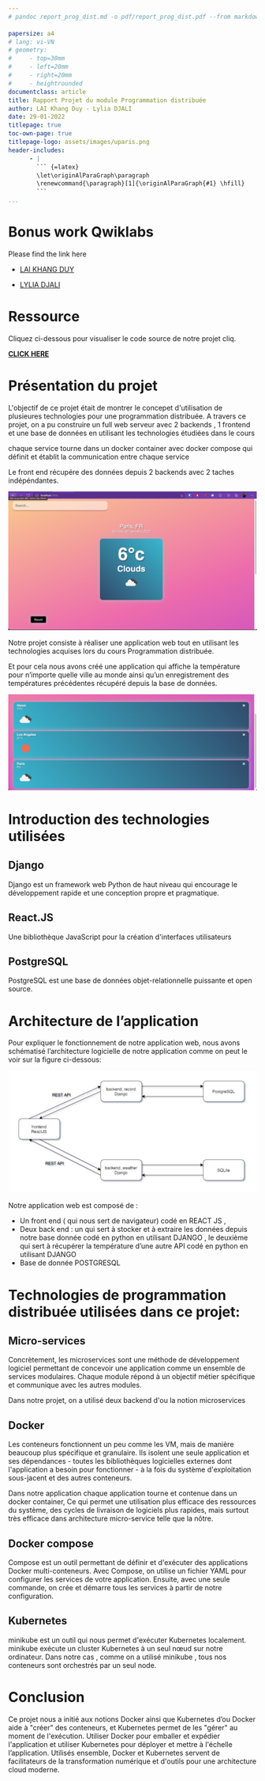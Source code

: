 ```yaml
---
# pandoc report_prog_dist.md -o pdf/report_prog_dist.pdf --from markdown --template eisvogel.tex --listings --pdf-engine=xelatex --toc --number-sections

papersize: a4
# lang: vi-VN
# geometry:
#     - top=30mm
#     - left=20mm
#     - right=20mm
#     - heightrounded
documentclass: article
title: Rapport Projet du module Programmation distribuée
author: LAI Khang Duy - Lylia DJALI
date: 29-01-2022
titlepage: true
toc-own-page: true
titlepage-logo: assets/images/uparis.png
header-includes: 
      - |
        ``` {=latex}
        \let\originAlParaGraph\paragraph
        \renewcommand{\paragraph}[1]{\originAlParaGraph{#1} \hfill}
        ```
...
```


# Bonus work Qwiklabs
Please find the link here 

- [LAI KHANG DUY](https://www.qwiklabs.com/public_profiles/b3802779-0893-4f19-a16a-f7e5309c3219)

- [LYLIA DJALI](https://www.qwiklabs.com/public_profiles/d8f6c6b9-ecc2-44ae-8bda-78e65fc5874b)

# Ressource
Cliquez ci-dessous pour visualiser le code source de notre projet cliq. 

[**CLICK HERE**](https://github.com/laiduy98/project_programation_distribuee)

# Présentation du projet
L'objectif de ce projet était de montrer le concepet d'utilisation de plusieures technologies pour une programmation distribuée. A travers ce projet, on a pu construire un full web serveur avec 2 backends , 1 frontend et une base de données en utilisant les technologies étudiées dans le cours 

chaque service tourne dans un docker container avec docker compose qui définit et établit la communication entre chaque service

Le front end récupére des données depuis 2 backends avec 2 taches indépéndantes. 

![Show weather module](assets/images/show_weather_module.png)


Notre projet consiste à réaliser une application web tout en utilisant les technologies acquises lors du cours Programmation distribuée.

Et pour cela nous avons créé une application qui affiche la température pour n’importe quelle ville au monde ainsi qu’un enregistrement des températures précédentes récupéré depuis la base de données.


![Show record module](assets/images/show_record_module.png)

# Introduction des technologies utilisées 

## Django
Django est un framework web Python de haut niveau qui encourage le développement rapide et une conception propre et pragmatique.

## React.JS
Une bibliothèque JavaScript pour la création d'interfaces utilisateurs


## PostgreSQL
PostgreSQL est une base de données objet-relationnelle puissante et open source.


# Architecture de l’application
Pour expliquer le fonctionnement de notre application web, nous avons schématisé l’architecture logicielle de notre application comme on peut le voir sur la figure ci-dessous:

![Architecture de l’application](assets/images/program_architechture.png)


Notre application web est composé de :

- Un front end ( qui nous sert de navigateur) codé en REACT JS ,
- Deux back end : un qui sert à stocker et à extraire les données depuis notre base donnée codé en python en utilisant DJANGO , le deuxième qui sert à récupérer la température d’une autre API codé en python en utilisant DJANGO 
- Base de donnée POSTGRESQL

# Technologies de programmation distribuée utilisées dans ce projet:

## Micro-services 
Concrètement, les microservices sont une méthode de développement logiciel permettant de concevoir une application comme un ensemble de services modulaires. Chaque module répond à un objectif métier spécifique et communique avec les autres modules.

Dans notre projet, on a utilisé deux backend d'ou la notion microservices

## Docker
Les conteneurs fonctionnent un peu comme les VM, mais de manière beaucoup plus spécifique et granulaire. Ils isolent une seule application et ses dépendances - toutes les bibliothèques logicielles externes dont l'application a besoin pour fonctionner - à la fois du système d'exploitation sous-jacent et des autres conteneurs.
	
Dans notre application chaque application tourne et contenue dans un docker container,
Ce qui permet une utilisation plus efficace des ressources du système, des cycles de livraison de logiciels plus rapides, mais surtout très efficace dans architecture micro-service telle que la nôtre.

## Docker compose
Compose est un outil permettant de définir et d'exécuter des applications Docker multi-conteneurs. Avec Compose, on utilise un fichier YAML pour configurer les services de votre application. Ensuite, avec une seule commande, on crée et démarre tous les services à partir de notre configuration. 

## Kubernetes
minikube est un outil qui nous permet d'exécuter Kubernetes localement. minikube exécute un cluster Kubernetes à un seul nœud sur notre ordinateur.
Dans notre cas , comme on a utilisé minikube , tous nos conteneurs sont orchestrés par un  seul node.


# Conclusion
Ce projet nous a initié aux notions Docker ainsi que Kubernetes d’ou Docker aide à "créer" des conteneurs, et Kubernetes permet de les "gérer" au moment de l'exécution. Utiliser Docker pour emballer et expédier l'application et utiliser Kubernetes pour déployer et mettre à l'échelle l’application.
Utilisés ensemble, Docker et Kubernetes servent de facilitateurs de la transformation numérique et d'outils pour une architecture cloud moderne.
